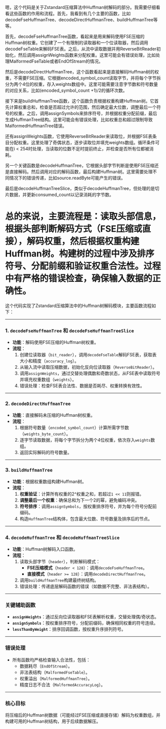 嗯，这个代码是关于Zstandard压缩算法中Huffman树解码的部分。我需要仔细看看这些函数的作用和流程。首先，我看到有几个主要的函数，比如decodeFseHuffmanTree、decodeDirectHuffmanTree、buildHuffmanTree等等。

首先，decodeFseHuffmanTree函数，看起来是用来解码使用FSE压缩的Huffman树权重。它创建了一个有限制的读取器和一个位读取器，然后调用decodeFseTable来解码FSE表。之后，从流中读取数据并用ReverseBitReader初始化，然后调用assignWeights函数来分配权重。这里可能会有错误处理，比如处理MalformedFseTable或者EndOfStream的情况。

然后是decodeDirectHuffmanTree，这个函数看起来是直接解码Huffman树的权重，不需要FSE压缩。它根据encoded_symbol_count读取字节，并将每个字节拆分为两个4位的权重，存入weights数组中。这里可能需要注意字节数和符号数量的对应关系，比如(encoded_symbol_count +1)/2的循环次数。

接下来是buildHuffmanTree函数，这个函数负责根据权重构建Huffman树。它首先计算权重总和，检查是否超过允许的范围，然后确定最大位数，调整最后一个符号的权重。之后，调用assignSymbols来排序符号，并根据权重分配前缀，最后生成HuffmanTree结构。这里可能会有错误处理，比如权重总和超过限制导致MalformedHuffmanTree错误。

还有assignWeights函数，它使用ReverseBitReader来读取位，并根据FSE表条目分配权重。这里处理了奇偶状态，逐步读取位并填充weights数组。循环条件可能在i < 254时处理，当读取的位数不足时提前终止，并检查是否所有位都被消耗。

另一个关键函数是decodeHuffmanTree，它根据头部字节判断是使用FSE压缩还是直接解码。然后调用对应的解码函数，最后构建Huffman树。这里需要处理不同情况下的错误传递，比如source.readByte可能产生的错误。

最后是decodeHuffmanTreeSlice，类似于decodeHuffmanTree，但处理的是切片数据，并更新consumed_count以记录消耗的字节数。

总的来说，主要流程是：读取头部信息，根据头部判断解码方式（FSE压缩或直接），解码权重，然后根据权重构建Huffman树。构建树的过程中涉及排序符号、分配前缀和验证权重合法性。过程中有严格的错误检查，确保输入数据的正确性。
================================================
这个代码实现了Zstandard压缩算法中的Huffman树解码模块，主要函数流程如下：

---

### **1. `decodeFseHuffmanTree` 和 `decodeFseHuffmanTreeSlice`**
- **功能**：解码使用FSE压缩的Huffman树权重。
- **流程**：
  1. 创建位读取器（`bit_reader`），调用`decodeFseTable`解码FSE表，获取表大小和精度（`accuracy_log`）。
  2. 从输入流中读取压缩数据，初始化反向位读取器（`ReverseBitReader`）。
  3. 调用`assignWeights`，通过交替处理偶数和奇数状态，从FSE表中读取符号并填充权重数组（`weights`）。
  4. 错误处理：检查FSE表合法性、数据是否耗尽、权重转换有效性。

---

### **2. `decodeDirectHuffmanTree`**
- **功能**：直接解码未压缩的Huffman树权重。
- **流程**：
  1. 根据符号数量（`encoded_symbol_count`）计算所需字节数（`weights_byte_count`）。
  2. 逐字节读取数据，将每个字节拆分为两个4位权重，依次存入`weights`数组。
  3. 返回实际解码的符号数量。

---

### **3. `buildHuffmanTree`**
- **功能**：根据权重数组构建Huffman树。
- **流程**：
  1. **权重验证**：计算所有权重的2^权重之和，若超过`1 << 11`则报错。
  2. **调整最后一个权重**：确保总和为下一个2的幂，避免编码冲突。
  3. **符号排序**：调用`assignSymbols`，按权重排序符号，并为每个符号分配前缀码。
  4. 构造`HuffmanTree`结构体，包含最大位数、符号数量及排序后的节点。

---

### **4. `decodeHuffmanTree` 和 `decodeHuffmanTreeSlice`**
- **功能**：Huffman树解码入口函数。
- **流程**：
  1. 读取头部字节（`header`），判断解码模式：
     - **FSE压缩模式**（`header < 128`）：调用`decodeFseHuffmanTree`。
     - **直接模式**（`header >= 128`）：调用`decodeDirectHuffmanTree`。
  2. 调用`buildHuffmanTree`构建最终树结构。
  3. 错误处理：传递底层解码函数的错误（如数据不完整、非法表结构）。

---

### **关键辅助函数**
- **`assignWeights`**：通过反向位读取器和FSE表解析权重，交替处理偶/奇状态。
- **`assignSymbols`**：按权重排序符号，分配前缀码，确保相同权重的符号连续。
- **`lessThanByWeight`**：排序回调函数，按权重升序排列符号。

---

### **错误处理**
- 所有函数均严格检查输入合法性，包括：
  - 数据耗尽（`EndOfStream`）。
  - 非法表结构（`MalformedFseTable`）。
  - 权重溢出（`MalformedHuffmanTree`）。
  - 精度日志不合法（`MalformedAccuracyLog`）。

---

### **核心目标**
将压缩后的Huffman树数据（可能经过FSE压缩或直接存储）解码为权重数组，并构建可用的Huffman树结构，用于后续数据解压。